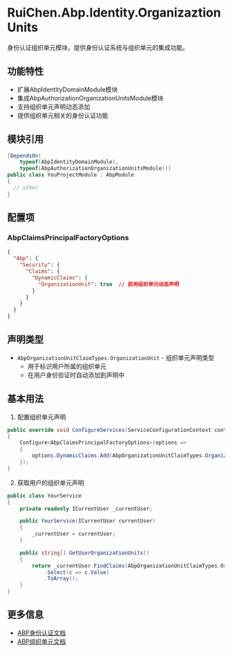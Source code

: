 # RuiChen.Abp.Identity.OrganizaztionUnits

身份认证组织单元模块，提供身份认证系统与组织单元的集成功能。

## 功能特性

* 扩展AbpIdentityDomainModule模块
* 集成AbpAuthorizationOrganizationUnitsModule模块
* 支持组织单元声明动态添加
* 提供组织单元相关的身份认证功能

## 模块引用

```csharp
[DependsOn(
    typeof(AbpIdentityDomainModule),
    typeof(AbpAuthorizationOrganizationUnitsModule))]
public class YouProjectModule : AbpModule
{
  // other
}
```

## 配置项

### AbpClaimsPrincipalFactoryOptions

```json
{
  "Abp": {
    "Security": {
      "Claims": {
        "DynamicClaims": {
          "OrganizationUnit": true  // 启用组织单元动态声明
        }
      }
    }
  }
}
```

## 声明类型

* `AbpOrganizationUnitClaimTypes.OrganizationUnit` - 组织单元声明类型
  * 用于标识用户所属的组织单元
  * 在用户身份验证时自动添加到声明中

## 基本用法

1. 配置组织单元声明
```csharp
public override void ConfigureServices(ServiceConfigurationContext context)
{
    Configure<AbpClaimsPrincipalFactoryOptions>(options =>
    {
        options.DynamicClaims.Add(AbpOrganizationUnitClaimTypes.OrganizationUnit);
    });
}
```

2. 获取用户的组织单元声明
```csharp
public class YourService
{
    private readonly ICurrentUser _currentUser;

    public YourService(ICurrentUser currentUser)
    {
        _currentUser = currentUser;
    }

    public string[] GetUserOrganizationUnits()
    {
        return _currentUser.FindClaims(AbpOrganizationUnitClaimTypes.OrganizationUnit)
            .Select(c => c.Value)
            .ToArray();
    }
}
```

## 更多信息

* [ABP身份认证文档](https://docs.abp.io/en/abp/latest/Identity)
* [ABP组织单元文档](https://docs.abp.io/en/abp/latest/Organization-Units)
